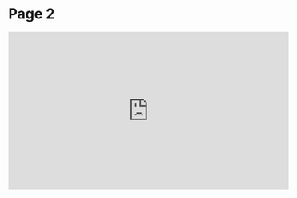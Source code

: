 # Page 2

<iframe width="560" height="315" src="https://www.youtube.com/embed/owsfdh4gxyc" frameborder="0" allowfullscreen></iframe>       
